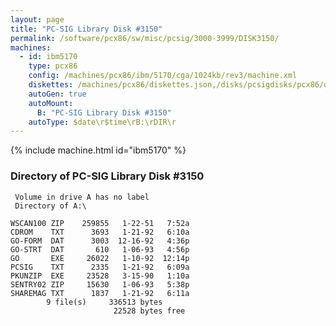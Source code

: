 ```yaml
---
layout: page
title: "PC-SIG Library Disk #3150"
permalink: /software/pcx86/sw/misc/pcsig/3000-3999/DISK3150/
machines:
  - id: ibm5170
    type: pcx86
    config: /machines/pcx86/ibm/5170/cga/1024kb/rev3/machine.xml
    diskettes: /machines/pcx86/diskettes.json,/disks/pcsigdisks/pcx86/diskettes.json
    autoGen: true
    autoMount:
      B: "PC-SIG Library Disk #3150"
    autoType: $date\r$time\rB:\rDIR\r
---
```


{% include machine.html id="ibm5170" %}

### Directory of PC-SIG Library Disk #3150

     Volume in drive A has no label
     Directory of A:\

    WSCAN100 ZIP    259855   1-22-51   7:52a
    CDROM    TXT      3693   1-21-92   6:10a
    GO-FORM  DAT      3003  12-16-92   4:36p
    GO-STRT  DAT       610   1-06-93   4:56p
    GO       EXE     26022   1-10-92  12:14p
    PCSIG    TXT      2335   1-21-92   6:09a
    PKUNZIP  EXE     23528   3-15-90   1:10a
    SENTRY02 ZIP     15630   1-06-93   5:38p
    SHAREMAG TXT      1837   1-21-92   6:11a
            9 file(s)     336513 bytes
                           22528 bytes free
